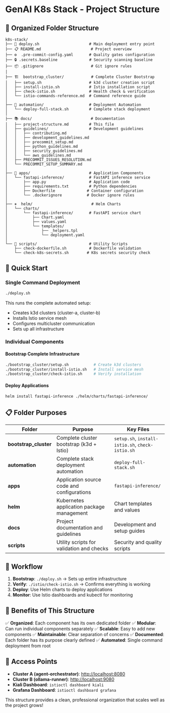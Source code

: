# GenAI K8s Stack - Project Structure

## 📁 **Organized Folder Structure**

```
k8s-stack/
├── 🚀 deploy.sh                      # Main deployment entry point
├── 📋 README.md                      # Project overview
├── ⚙️  .pre-commit-config.yaml       # Quality gates configuration
├── 🔒 .secrets.baseline              # Security scanning baseline
├── 📦 .gitignore                     # Git ignore rules
│
├── 🏗️  bootstrap_cluster/            # Complete Cluster Bootstrap
│   ├── setup.sh                     # k3d cluster creation script
│   ├── install-istio.sh             # Istio installation script
│   ├── check-istio.sh               # Health check & verification
│   └── istio-commands-reference.md  # Command reference guide
│
├── 🤖 automation/                    # Deployment Automation
│   └── deploy-full-stack.sh         # Complete stack deployment
│
├── 📚 docs/                          # Documentation
│   ├── project-structure.md         # This file
│   ├── guidelines/                  # Development guidelines
│   │   ├── contributing.md
│   │   ├── development_guidelines.md
│   │   ├── precommit_setup.md
│   │   ├── python_guidelines.md
│   │   ├── security_guidelines.md
│   │   └── aws_guidelines.md
│   ├── PRECOMMIT_ISSUES_RESOLUTION.md
│   └── PRECOMMIT_SETUP_SUMMARY.md
│
├── 🐳 apps/                          # Application Components
│   └── fastapi-inference/           # FastAPI inference service
│       ├── app.py                   # Application code
│       ├── requirements.txt         # Python dependencies
│       ├── Dockerfile              # Container configuration
│       └── .dockerignore           # Docker ignore rules
│
├── ⎈  helm/                          # Helm Charts
│   └── charts/
│       └── fastapi-inference/       # FastAPI service chart
│           ├── Chart.yaml
│           ├── values.yaml
│           └── templates/
│               ├── _helpers.tpl
│               └── deployment.yaml
│
└── 🔧 scripts/                       # Utility Scripts
    ├── check-dockerfile.sh          # Dockerfile validation
    └── check-k8s-secrets.sh        # K8s secrets security check
```

## 🎯 **Quick Start**

### **Single Command Deployment**

```bash
./deploy.sh
```

This runs the complete automated setup:

- Creates k3d clusters (cluster-a, cluster-b)
- Installs Istio service mesh
- Configures multicluster communication
- Sets up all infrastructure

### **Individual Components**

#### **Bootstrap Complete Infrastructure**

```bash
./bootstrap_cluster/setup.sh           # Create k3d clusters
./bootstrap_cluster/install-istio.sh   # Install service mesh
./bootstrap_cluster/check-istio.sh     # Verify installation
```

#### **Deploy Applications**

```bash
helm install fastapi-inference ./helm/charts/fastapi-inference/
```

## 📋 **Folder Purposes**

| Folder | Purpose | Key Files |
|--------|---------|-----------|
| **bootstrap_cluster** | Complete cluster bootstrap (k3d + Istio) | `setup.sh`, `install-istio.sh`, `check-istio.sh` |
| **automation** | Complete stack deployment automation | `deploy-full-stack.sh` |
| **apps** | Application source code and configurations | `fastapi-inference/` |
| **helm** | Kubernetes application package management | Chart templates and values |
| **docs** | Project documentation and guidelines | Development and setup guides |
| **scripts** | Utility scripts for validation and checks | Security and quality scripts |

## 🔄 **Workflow**

1. **Bootstrap**: `./deploy.sh` → Sets up entire infrastructure
2. **Verify**: `./istio/check-istio.sh` → Confirms everything is working
3. **Deploy**: Use Helm charts to deploy applications
4. **Monitor**: Use Istio dashboards and kubectl for monitoring

## 🎨 **Benefits of This Structure**

✅ **Organized**: Each component has its own dedicated folder
✅ **Modular**: Can run individual components separately
✅ **Scalable**: Easy to add new components
✅ **Maintainable**: Clear separation of concerns
✅ **Documented**: Each folder has its purpose clearly defined
✅ **Automated**: Single command deployment from root

## 🚀 **Access Points**

- **Cluster A (agent-orchestrator)**: <http://localhost:8080>
- **Cluster B (ollama-runner)**: <http://localhost:9080>
- **Kiali Dashboard**: `istioctl dashboard kiali`
- **Grafana Dashboard**: `istioctl dashboard grafana`

This structure provides a clean, professional organization that scales well as the project grows!
